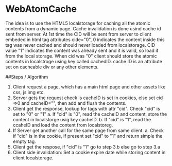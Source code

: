 WebAtomCache
============

The idea is to use the HTML5 localstorage for caching all the atomic contents from a dynamic page.
Cache invalidation is done usind cache id sent from server.
At 1st time the CID will be sent from server to client embeded in 
html tag attributes cide="0", 0 indicates the content inside this tag was never cached and should
never loaded from localstorage. CID value "1" indicates the content was already sent and it is
valid, so load it from the local storage. When cid was "0" client should store the atomic contents 
in localstroge using key called cachedID. cache ID is an attribute set on cacheable div or any other
elements.

##Steps / Algorithm

1. Client request a page, which has a main html page and other assets like css, js img etc.
2. Server gets the request check is cacheID is set in cookies, else set cid =>0 and cacheID="<some id>",
  then add and flush the contents.
3. Client get the response, lookup for tags with attr "cid". Check "cid" is set to "0" or "1"
    a. If "cid" is "0", read the cacheID and content, store the content in localstorge usig key cacheID.
    b. If "cid" is "1", read the ccaheID and load the content from localstoreg.
4. If Server get another call for the same page from same client.
   a. Check if "cid" is in the cookie, if present set "cid" to "1" and return simple the empty tag.
5. Client get the respose, if "cid" is "1" go to step 3.b else go to step 3.a
6. Client side invalidation: Set a cookie expire date while storing content in client localstorage.
